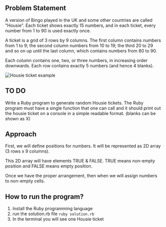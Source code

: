 ## **Problem Statement**

A version of Bingo played in the UK and some other countries are called "Housie". Each ticket shows exactly 15 numbers, and in each ticket, every number from 1 to 90 is used exactly once.

A ticket is a grid of 3 rows by 9 columns. The first column contains numbers from 1 to 9; the second column numbers from 10 to 19; the third 20 to 29 and so on up until the last column, which contains numbers from 80 to 90.

Each column contains one, two, or three numbers, in increasing order downwards. Each row contains exactly 5 numbers (and hence 4 blanks).

![Housie ticket example](https://i.etsystatic.com/25144557/r/il/b8a290/3753597032/il_794xN.3753597032_4j6n.jpg)

## **TO DO**

Write a Ruby program to generate random Housie tickets. The Ruby program must have a single function that one can call and it should print out the housie ticket on a console in a simple readable format. (blanks can be shown as X)


## **Approach**

First, we will define positions for numbers. It will be represented as 2D array (3 rows x 9 columns).

This 2D array will have elements TRUE & FALSE. TRUE means non-empty position and FALSE means empty position.

Once we have the proper arrangement, then when we will assign numbers to non-empty cells.


## **How to run the program?**

1) Install the Ruby programming language
2) run the solution.rb file `ruby solution.rb`
3) In the terminal you will see one Housie ticket

